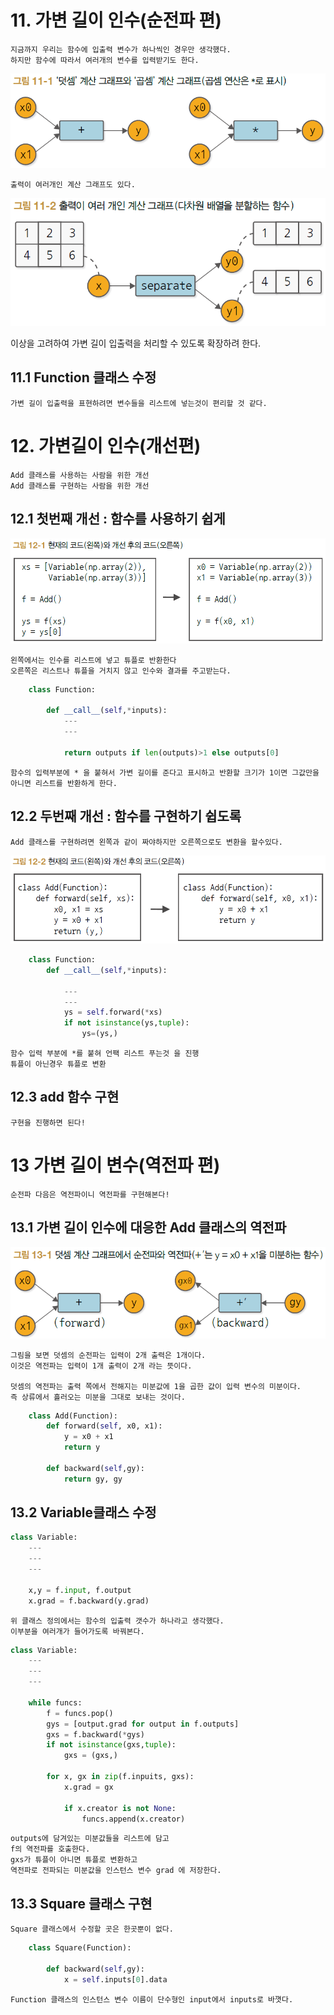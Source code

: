 # 11. 가변 길이 인수(순전파 편)

    지금까지 우리는 함수에 입출력 변수가 하나씩인 경우만 생각했다.
    하지만 함수에 따라서 여러개의 변수를 입력받기도 한다.

![그림11-1](./img/그림%2011-1.png)

    출력이 여러개인 계산 그래프도 있다.
![그림11-2](./img/그림%2011-2.png)

이상을 고려하여 가변 길이 입출력을 처리할 수 있도록 확장하려 한다.

## 11.1 Function 클래스 수정

    가변 길이 입출력을 표현하려면 변수들을 리스트에 넣는것이 편리할 것 같다.




# 12. 가변길이 인수(개선편)

    Add 클래스를 사용하는 사람을 위한 개선
    Add 클래스를 구현하는 사람을 위한 개선


## 12.1 첫번째 개선 : 함수를 사용하기 쉽게

![그림12-1](./img/그림%2012-1.png)

    왼쪽에서는 인수를 리스트에 넣고 튜플로 반환한다
    오른쪽은 리스트나 튜플을 거치지 않고 인수와 결과를 주고받는다.

```python
    class Function:

        def __call__(self,*inputs):
            ---
            ---

            return outputs if len(outputs)>1 else outputs[0]

```
    함수의 입력부분에 * 을 붙혀서 가변 길이를 준다고 표시하고 반환할 크기가 1이면 그값만을 아니면 리스트를 반환하게 한다.

## 12.2 두번째 개선 : 함수를 구현하기 쉽도록

    Add 클래스를 구현하려면 왼쪽과 같이 짜야하지만 오른쪽으로도 변환을 할수있다.

![그림12-2](./img/그림%2012-2.png)

```python
    class Function:
        def __call__(self,*inputs):

            ---
            ---
            ys = self.forward(*xs)
            if not isinstance(ys,tuple):
                ys=(ys,)
```
    함수 입력 부분에 *를 붙혀 언팩 리스트 푸는것 을 진행
    튜플이 아닌경우 튜플로 변환

## 12.3 add 함수 구현

    구현을 진행하면 된다!


# 13 가변 길이 변수(역전파 편)

    순전파 다음은 역전파이니 역전파를 구현해본다!

## 13.1 가변 길이 인수에 대응한 Add 클래스의 역전파

![그림13-1](./img/그림%2013-1.png)

    그림을 보면 덧셈의 순전파는 입력이 2개 출력은 1개이다.
    이것은 역전파는 입력이 1개 출력이 2개 라는 뜻이다.

    덧셈의 역전파는 출력 쪽에서 전해지는 미분값에 1을 곱한 값이 입력 변수의 미분이다.
    즉 상류에서 흘러오는 미분을 그대로 보내는 것이다.

```python
    class Add(Function):
        def forward(self, x0, x1):
            y = x0 + x1
            return y

        def backward(self,gy):
            return gy, gy
```

## 13.2 Variable클래스 수정

```python
class Variable:
    ---
    ---
    ---

    x,y = f.input, f.output
    x.grad = f.backward(y.grad)
```

    위 클래스 정의에서는 함수의 입출력 갯수가 하나라고 생각했다.
    이부분을 여러개가 들어가도록 바꿔본다.

```python
class Variable:
    ---
    ---
    ---

    while funcs:
        f = funcs.pop()
        gys = [output.grad for output in f.outputs]
        gxs = f.backward(*gys)
        if not isinstance(gxs,tuple):
            gxs = (gxs,)

        for x, gx in zip(f.inpuits, gxs):
            x.grad = gx

            if x.creator is not None:
                funcs.append(x.creator)
```

    outputs에 담겨있는 미분값들을 리스트에 담고
    f의 역전파를 호출한다.
    gxs가 튜플이 아니면 튜플로 변환하고
    역전파로 전파되는 미분값을 인스턴스 변수 grad 에 저장한다.

## 13.3 Square 클래스 구현

    Square 클래스에서 수정할 곳은 한곳뿐이 없다.

```python
    class Square(Function):

        def backward(self,gy):
            x = self.inputs[0].data
```

    Function 클래스의 인스턴스 변수 이름이 단수형인 input에서 inputs로 바꼇다.
